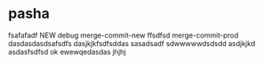 # pasha
fsafafadf
NEW
debug
merge-commit-new
ffsdfsd
merge-commit-prod
dasdasdasdsafsdfs
dasjkjkfsdfsddas
sasadsadf
sdwwwwwdsdsdd
asdjkjkd
asdasfsdfsd
ok
ewewqedasdas
jhjhj
